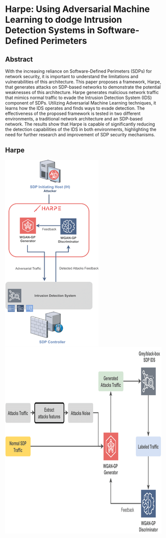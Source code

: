 # Harpe: Using Adversarial Machine Learning to dodge Intrusion Detection Systems in Software-Defined Perimeters

## Abstract

With the increasing reliance on Software-Defined Perimeters (SDPs) for network security, it is
important to understand the limitations and vulnerabilities of this architecture. This paper proposes
a framework, Harpe, that generates attacks on SDP-based networks to demonstrate the potential
weaknesses of this architecture. Harpe generates malicious network traffic that mimics normal
traffic to evade the Intrusion Detection System (IDS) component of SDPs. Utilizing Adversarial
Machine Learning techniques, it learns how the IDS operates and finds ways to evade detection. The
effectiveness of the proposed framework is tested in two different environments, a traditional network
architecture and an SDP-based network. The results show that Harpe is capable of significantly
reducing the detection capabilities of the IDS in both environments, highlighting the need for further
research and improvement of SDP security mechanisms.

## Harpe

<img src="documentation/images/Harpe-Integration.png" height="600" />
<img src="documentation/images/Harpe-WGAN-GP.png" height="600" />
